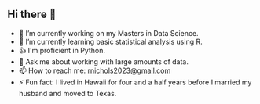 ## Hi there 👋


- 🔭 I’m currently working on my Masters in Data Science.
- 🌱 I’m currently learning basic statistical analysis using R.
- 👍 I'm proficient in Python. 
- 💬 Ask me about working with large amounts of data.
- 📫 How to reach me: rnichols2023@gmail.com
- ⚡ Fun fact: I lived in Hawaii for four and a half years before I married my husband and moved to Texas.
